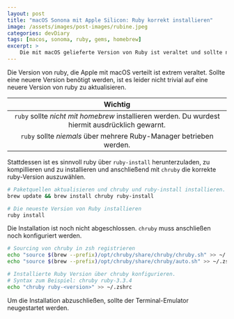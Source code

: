 ```yaml
---
layout: post
title: "macOS Sonona mit Apple Silicon: Ruby korrekt installieren"
image: /assets/images/post-images/rubine.jpeg
categories: devDiary
tags: [macos, sonoma, ruby, gems, homebrew]
excerpt: >
    Die mit macOS gelieferte Version von Ruby ist veraltet und sollte nicht mit Homebrew aktualisiert werden. Stattdessen sollte Ruby über ruby-install installiert und mit chruby verwaltet werden, wobei chruby auch in der zsh-Konfiguration eingebunden werden muss.
---
```


Die Version von ruby, die Apple mit macOS verteilt ist extrem veraltet. Sollte eine neuere Version benötigt werden,
ist es leider nicht trivial auf eine neuere Version von ruby zu aktualisieren.

|**Wichtig**|
|:-:|
|`ruby` sollte _nicht mit homebrew_ installieren werden. Du wurdest hiermit ausdrücklich gewarnt.|
|`ruby` sollte _niemals_ über mehrere Ruby-Manager betrieben werden.|

Stattdessen ist es sinnvoll ruby über `ruby-install` herunterzuladen, zu kompillieren und zu installieren und anschließend mit `chruby` die korrekte ruby-Version auszuwählen.

```bash
# Paketquellen aktualisieren und chruby und ruby-install installieren.
brew update && brew install chruby ruby-install

# Die neueste Version von Ruby installieren
ruby install
```

Die Installation ist noch nicht abgeschlossen. `chruby` muss anschließen noch konfiguriert werden.

```bash
# Sourcing von chruby in zsh registrieren
echo "source $(brew --prefix)/opt/chruby/share/chruby/chruby.sh" >> ~/.zshrc
echo "source $(brew --prefix)/opt/chruby/share/chruby/auto.sh" >> ~/.zshrc

# Installierte Ruby Version über chruby konfigurieren.
# Syntax zum Beispiel: chruby ruby-3.3.4 
echo "chruby ruby-<version>" >> ~/.zshrc
```

Um die Installation abzuschließen, sollte der Terminal-Emulator neugestartet werden.